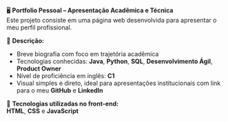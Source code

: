 🖥️ **Portfolio Pessoal – Apresentação Acadêmica e Técnica**  
Este projeto consiste em uma página web desenvolvida para apresentar o meu perfil profissional.

📌 **Descrição:**  
- Breve biografia com foco em trajetória acadêmica  
- Tecnologias conhecidas: **Java**, **Python**, **SQL**, **Desenvolvimento Ágil**, **Product Owner**  
- Nível de proficiência em inglês: **C1**  
- Visual simples e direto, ideal para apresentações institucionais com link para o meu **GitHub** e **LinkedIn**

📐 **Tecnologias utilizadas no front-end:**  
**HTML**, **CSS** e **JavaScript**
